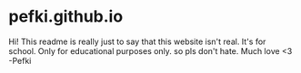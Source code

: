 # pefki.github.io
Hi! This readme is really just to say that this website isn't real. It's for school. Only for educational purposes only. so pls don't hate. 
Much love <3
-Pefki
